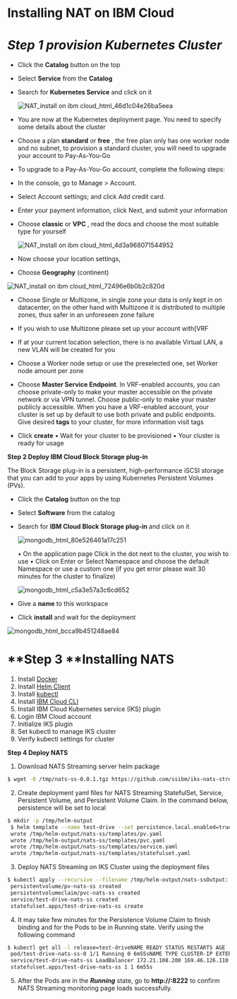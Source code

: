 # Installing NAT on IBM Cloud

# *Step 1 provision Kubernetes Cluster* 

- Click the **Catalog** button on the top

- Select **Service** from the **Catalog**

- Search for **Kubernetes Service** and click on it

  ![NAT_install on ibm cloud_html_46d1c04e26ba5eea](https://user-images.githubusercontent.com/5286796/106412230-39de1280-646d-11eb-85d8-b48491ff1d12.png)

- You are now at the Kubernetes deployment page. You need to specify some details about the cluster

- Choose a plan **standard** or **free** , the free plan only has one worker node and no subnet, to provision a standard cluster, 
  you will need to upgrade your account to Pay-As-You-Go

- To upgrade to a Pay-As-You-Go account, complete the following steps:

- In the console, go to Manage > Account.

- Select Account settings; and click Add credit card.

- Enter your payment information, click Next, and submit your information

- Choose **classic** or **VPC** , read the docs and choose the most suitable type for yourself

  ![NAT_install on ibm cloud_html_4d3a968071544952](https://user-images.githubusercontent.com/5286796/106412226-39457c00-646d-11eb-9ad0-5055ca1a9ae2.png)

- Now choose your location settings,

- Choose **Geography** (continent)

![NAT_install on ibm cloud_html_72496e6b0b2c820d](https://user-images.githubusercontent.com/5286796/106412223-36e32200-646d-11eb-822b-4abe72488d00.png)

-  Choose Single or Multizone, in single zone your data is only kept in on 	datacenter, on the
   other hand with Multizone it is distributed to multiple zones, thus safer in an unforeseen
   zone failure

- If you wish to use Multizone please set up your account with[VRF

- If at your current location selection, there is no available Virtual LAN, a new VLAN will be created for you
- Choose a Worker node setup or use the preselected one, set Worker node amount per zone
- Choose **Master Service Endpoint**. In VRF-enabled accounts, you can choose private-only to make your master accessible on the private network or via VPN tunnel. Choose         public-only to make your master publicly accessible. When you have a VRF-enabled account, your cluster is set up by default to use both private and public endpoints.
  Give desired **tags** to your cluster, for more information visit tags
- Click **create**
   • Wait for your cluster to be provisioned
   • Your cluster is ready for usage

**Step 2 Deploy IBM Cloud Block Storage plug-in**

The Block Storage plug-in is a persistent, high-performance iSCSI storage that you can add to your apps by using Kubernetes Persistent Volumes (PVs).

- Click the **Catalog** button on the top

- Select **Software** from the catalog

- Search for **IBM Cloud Block Storage plug-in** and click on it
  
   ![mongodb_html_80e526461a17c251](https://user-images.githubusercontent.com/5286796/106396725-c9fd6700-642f-11eb-8606-71998e0bbbc2.png)
   
   • On the application page Click in the dot next to the cluster, you wish to use
   • Click on Enter or Select Namespace and choose the default Namespace or use a custom one (if you get error please wait 30 minutes for the cluster to finalize)
   
   ![mongodb_html_c5a3e57a3c6cd652](https://user-images.githubusercontent.com/5286796/106396724-c964d080-642f-11eb-8e55-c82480054778.png)
   
- Give a **name** to this workspace

- Click **install** and wait for the deployment

![mongodb_html_bcca9b451248ae84](https://user-images.githubusercontent.com/5286796/106396722-c79b0d00-642f-11eb-81f9-084f9c9f04be.png)

# **Step 3 **Installing NATS

1. Install [Docker](https://docs.docker.com/install)  
2. Install [Helm 	Client](https://helm.sh/docs/using_helm/#installing-the-helm-client) 
3. Install [kubectl](https://kubernetes.io/docs/tasks/tools/install-kubectl/#install-kubectl)
4. Install [IBM 	Cloud CLI](https://cloud.ibm.com/docs/cli/reference/ibmcloud?topic=cloud-cli-install-ibmcloud-cli#shell_install)
5. Install IBM Cloud Kubernetes service (IKS) plugin
6. Login IBM Cloud account
7. Initialize IKS plugin
8. Set kubectl to manage IKS cluster
9. Verify kubectl settings for cluster

**Step 4 Deploy NATS**

1. Download NATS Streaming server helm package

```sh
$ wget -O /tmp/nats-ss-0.0.1.tgz https://github.com/ssibm/iks-nats-streaming/raw/master/deploy/nats-ss-0.0.1.tgz
```

2. Create deployment yaml files for NATS Streaming StatefulSet, Service, Persistent Volume, and Persistent Volume Claim. In the command below, persistence will be set to local


```sh
$ mkdir -p /tmp/helm-output
 $ helm template --name test-drive --set persistence.local.enabled=true --output-dir /tmp/helm-output /tmp/nats-ss-0.0.1.tgzOutput:
 wrote /tmp/helm-output/nats-ss/templates/pv.yaml
 wrote /tmp/helm-output/nats-ss/templates/pvc.yaml
 wrote /tmp/helm-output/nats-ss/templates/service.yaml
 wrote /tmp/helm-output/nats-ss/templates/statefulset.yaml
```

3. Deploy NATS Streaming on IKS Cluster using the deployment files


```sh
$ kubectl apply --recursive --filename /tmp/helm-output/nats-ssOutput:
 persistentvolume/pv-nats-ss created
 persistentvolumeclaim/pvc-nats-ss created
 service/test-drive-nats-ss created
 statefulset.apps/test-drive-nats-ss create
```

4. It may take few minutes for the Persistence Volume Claim to finish binding and for the Pods to be in Running state. Verify using the following command
 

```sh
$ kubectl get all -l release=test-driveNAME READY STATUS RESTARTS AGE
 pod/test-drive-nats-ss-0 1/1 Running 0 6m55sNAME TYPE CLUSTER-IP EXTERNAL-IP PORT(S) AGE
 service/test-drive-nats-ss LoadBalancer 172.21.108.200 169.46.126.110 4222:30882/TCP,8222:30685/TCP 6m55sNAME DESIRED CURRENT AGE
 statefulset.apps/test-drive-nats-ss 1 1 6m55s
```

5. After the Pods are in the  ***Running*** state, go to **http://*****<EXTERNAL-IP>*****:8222** to confirm NATS Streaming monitoring page loads successfully.

```sh

```
